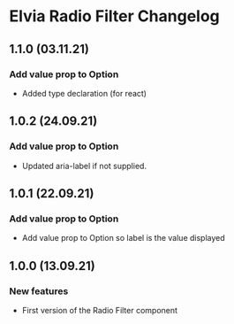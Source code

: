 # Elvia Radio Filter Changelog

## 1.1.0 (03.11.21)

### Add value prop to Option

- Added type declaration (for react)

## 1.0.2 (24.09.21)

### Add value prop to Option

- Updated aria-label if not supplied.

## 1.0.1 (22.09.21)

### Add value prop to Option

- Add value prop to Option so label is the value displayed

## 1.0.0 (13.09.21)

### New features

- First version of the Radio Filter component
